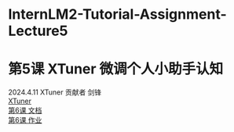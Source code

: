# InternLM2-Tutorial-Assignment-Lecture5  
# 第5课 XTuner 微调个人小助手认知   
2024.4.11  XTuner 贡献者 剑锋    
[XTuner]( https://github.com/InternLM/XTuner)   
[第6课 文档](https://github.com/InternLM/Tutorial/blob/camp2/xtuner/personal_assistant_document.md)    
[第6课 作业](https://github.com/InternLM/Tutorial/blob/camp2/xtuner/homework.md)   

